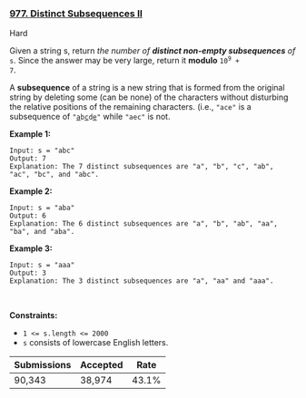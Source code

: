 ### [977. Distinct Subsequences II](https://leetcode.com/problems/distinct-subsequences-ii/description/)

Hard

Given a string s, return _the number of __distinct non-empty subsequences__ of_ `` s ``. Since the answer may be very large, return it __modulo__ <code>10<sup>9</sup> + 7</code>.

A __subsequence__ of a string is a new string that is formed from the original string by deleting some (can be none) of the characters without disturbing the relative positions of the remaining characters. (i.e., `` "ace" `` is a subsequence of <code>"<u>a</u>b<u>c</u>d<u>e</u>"</code> while `` "aec" `` is not.
 

<strong class="example">Example 1:</strong>

```
Input: s = "abc"
Output: 7
Explanation: The 7 distinct subsequences are "a", "b", "c", "ab", "ac", "bc", and "abc".
```

<strong class="example">Example 2:</strong>

```
Input: s = "aba"
Output: 6
Explanation: The 6 distinct subsequences are "a", "b", "ab", "aa", "ba", and "aba".
```

<strong class="example">Example 3:</strong>

```
Input: s = "aaa"
Output: 3
Explanation: The 3 distinct subsequences are "a", "aa" and "aaa".
```

 

__Constraints:__

*   `` 1 <= s.length <= 2000 ``
*   `` s `` consists of lowercase English letters.

| Submissions    | Accepted     | Rate   |
| -------------- | ------------ | ------ |
| 90,343 | 38,974 | 43.1% |